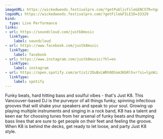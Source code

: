 ```yaml
---
imageURL: https://wickedwoods.festivalpro.com/?getPublicFile&ENCSTR=VgAnqUUAGaNFdtrAHYYs
logoURL: https://wickedwoods.festivalpro.com/?getFile&FILEID=33329
kind:
  type: Live Performance
links:
- url: https://soundcloud.com/justk8music
  linkType:
    label: soundcloud
- url: https://www.facebook.com/justk8music
  linkType:
    label: facebook
- url: https://www.instagram.com/justk8music/?hl=en
  linkType:
    label: instagram
- url: https://open.spotify.com/artist/2QuBvLWRhO0Som3KbRlhvr?si=lgsWixI-RcyBqeJAx-9qjw
  linkType:
    label: spotify
---
```

Funky beats, hard hitting bass and soulful vibes - that's Just K8. This Vancouver-based DJ is the purveyor of all things funky, spinning infectious grooves that will shake your speakers and speak to your soul. Growing up playing multiple instruments and singing in a rock band, K8 has a talent and keen ear for choosing tunes from her arsenal of funky beats and thumping bass lines that are sure to get people on their feet and feeling the groove. When K8 is behind the decks, get ready to let loose, and party Just K8 style.